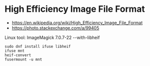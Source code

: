 # High Efficiency Image File Format
- https://en.wikipedia.org/wiki/High_Efficiency_Image_File_Format
- https://photo.stackexchange.com/a/99405

Linux tool: ImageMagick 7.0.7-22 --with-libheif

    sudo dnf install ifuse libheif
    ifuse mnt
    heif-convert
    fusermount -u mnt
